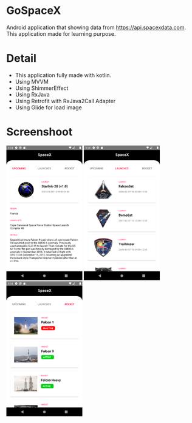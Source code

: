 # GoSpaceX
Android application that showing data from https://api.spacexdata.com. This application made for learning purpose.

# Detail
- This application fully made with kotlin.
- Using MVVM
- Using ShimmerEffect
- Using RxJava
- Using Retrofit with RxJava2Call Adapter
- Using Glide for load image

# Screenshoot
<img src="screenshoot-1.png" width="200">
<img src="screenshoot-2.png" width="200">
<img src="screenshoot-3.png" width="200">